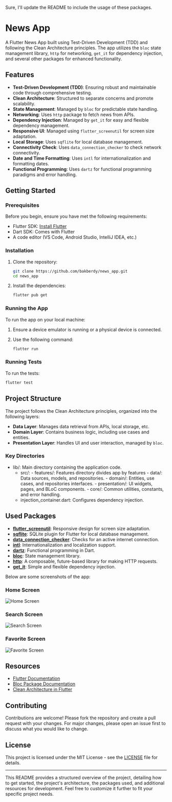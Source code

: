 Sure, I'll update the README to include the usage of these packages.

# News App

A Flutter News App built using Test-Driven Development (TDD) and following the Clean Architecture principles. The app utilizes the `bloc` state management library, `http` for networking, `get_it` for dependency injection, and several other packages for enhanced functionality.

## Features

- **Test-Driven Development (TDD)**: Ensuring robust and maintainable code through comprehensive testing.
- **Clean Architecture**: Structured to separate concerns and promote scalability.
- **State Management**: Managed by `bloc` for predictable state handling.
- **Networking**: Uses `http` package to fetch news from APIs.
- **Dependency Injection**: Managed by `get_it` for easy and flexible dependency management.
- **Responsive UI**: Managed using `flutter_screenutil` for screen size adaptation.
- **Local Storage**: Uses `sqflite` for local database management.
- **Connectivity Check**: Uses `data_connection_checker` to check network connectivity.
- **Date and Time Formatting**: Uses `intl` for internationalization and formatting dates.
- **Functional Programming**: Uses `dartz` for functional programming paradigms and error handling.

## Getting Started

### Prerequisites

Before you begin, ensure you have met the following requirements:

- Flutter SDK: [Install Flutter](https://flutter.dev/docs/get-started/install)
- Dart SDK: Comes with Flutter
- A code editor (VS Code, Android Studio, IntelliJ IDEA, etc.)

### Installation

1. Clone the repository:

    ```bash
    git clone https://github.com/bakberdy/news_app.git
    cd news_app
    ```

2. Install the dependencies:

    ```bash
    flutter pub get
    ```

### Running the App

To run the app on your local machine:

1. Ensure a device emulator is running or a physical device is connected.
2. Use the following command:

    ```bash
    flutter run
    ```

### Running Tests

To run the tests:

```bash
flutter test
```

## Project Structure

The project follows the Clean Architecture principles, organized into the following layers:

- **Data Layer**: Manages data retrieval from APIs, local storage, etc.
- **Domain Layer**: Contains business logic, including use cases and entities.
- **Presentation Layer**: Handles UI and user interaction, managed by `bloc`.

### Key Directories

- lib/: Main directory containing the application code.
  - src/:
        - features/: Features directory divides app by features
              - data/: Data sources, models, and repositories.
              - domain/: Entities, use cases, and repositories interfaces.
              - presentation/: UI widgets, pages, and BLoC components.
        - core/: Common utilities, constants, and error handling.
  - injection_container.dart: Configures dependency injection.

## Used Packages

- **[flutter_screenutil](https://pub.dev/packages/flutter_screenutil)**: Responsive design for screen size adaptation.
- **[sqflite](https://pub.dev/packages/sqflite)**: SQLite plugin for Flutter for local database management.
- **[data_connection_checker](https://pub.dev/packages/data_connection_checker)**: Checks for an active internet connection.
- **[intl](https://pub.dev/packages/intl)**: Internationalization and localization support.
- **[dartz](https://pub.dev/packages/dartz)**: Functional programming in Dart.
- **[bloc](https://bloclibrary.dev/#/)**: State management library.
- **[http](https://pub.dev/packages/http)**: A composable, future-based library for making HTTP requests.
- **[get_it](https://pub.dev/packages/get_it)**: Simple and flexible dependency injection.

Below are some screenshots of the app:

### Home Screen
![Home Screen](screenshots/photo_5301161607151347119_y.jpg)

### Search Screen
![Search Screen](screenshots/photo_5301161607151347120_y.jpg)

### Favorite Screen
![Favorite Screen](screenshots/photo_5301161607151347121_y.jpg)

## Resources

- [Flutter Documentation](https://docs.flutter.dev/)
- [Bloc Package Documentation](https://bloclibrary.dev/#/)
- [Clean Architecture in Flutter](https://resocoder.com/2020/03/09/flutter-clean-architecture-tdd-dart/)

## Contributing

Contributions are welcome! Please fork the repository and create a pull request with your changes. For major changes, please open an issue first to discuss what you would like to change.

## License

This project is licensed under the MIT License - see the [LICENSE](LICENSE) file for details.

---

This README provides a structured overview of the project, detailing how to get started, the project's architecture, the packages used, and additional resources for development. Feel free to customize it further to fit your specific project needs.
